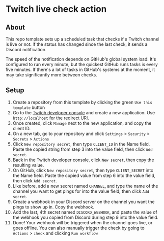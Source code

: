 # Twitch live check action

## About

This repo template sets up a scheduled task that checks if a Twitch channel is
live or not. If the status has changed since the last check, it sends a Discord
notification.

The speed of the notification depends on GitHub's global system load. It's
configured to run every minute, but the quickest GitHub runs tasks is every five
minutes. If there's a lot of tasks in GitHub's systems at the moment, it may
take significantly more between checks.

## Setup

1. Create a repository from this template by clicking the green `Use this template` button
2. Go to the [Twitch developer console](https://dev.twitch.tv/console/apps) and
   create a new application. Use `http://localhost` for the redirect URI.
3. Once created, click `Manage` next to the new application, and copy the client ID.
4. On a new tab, go to your repository and click `Settings` > `Security` > `Secrets` > `Actions`
5. Click `New repository secret`, then type `CLIENT_ID` in the Name field. Paste
   the copied string from step 3 into the value field, then click `Add secret`.
6. Back in the Twitch developer console, click `New secret`, then copy the resulting value.
7. On GitHub, click `New repository secret`, then type `CLIENT_SECRET` into the Name field. Paste the copied value from step 6 into the value field, then click `Add secret`.
8. Like before, add a new secret named `CHANNEL`, and type the name of the channel you want to get pings for into the value field, then click `Add secret`.
9. Create a webhook in your Discord server on the channel you want the pings to show up in. Copy the webhook.
10. Add the last, 4th secret named `DISCORD_WEBHOOK`, and paste the value of the webhook you copied from Discord during step 9 into the value field.
11. Done! Your webhook will be triggered when the channel goes live, or goes offline. You can also manually trigger the check by going to `Actions` > `check` and clicking `Run workflow`
